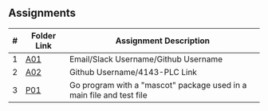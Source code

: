 ##  Assignments

|   #   | Folder Link | Assignment Description |
| :---: | ----------- | ---------------------- |
|   1   | [A01](https://github.com/bsmith578/4143-PLC/tree/main/Assignments/A01)     | Email/Slack Username/Github Username |
|   2   | [A02](https://github.com/bsmith578/4143-PLC/tree/main/Assignments/A02)     | Github Username/4143-PLC Link |  
|   3   | [P01](https://github.com/bsmith578/4143-PLC/tree/main/Assignments/P01)     | Go program with a "mascot" package used in a main file and test file |
